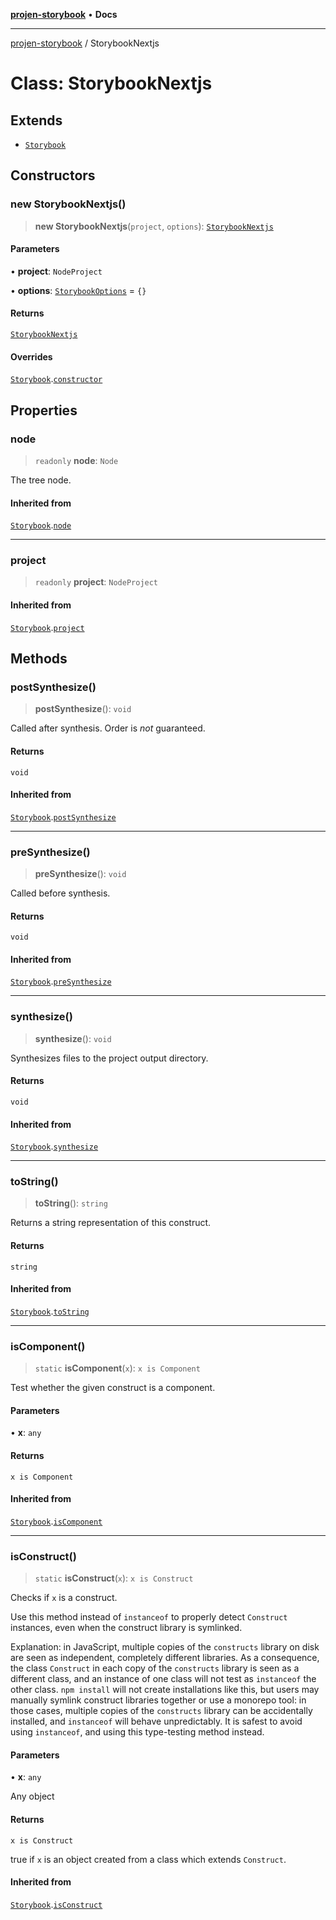 [**projen-storybook**](../README.md) • **Docs**

***

[projen-storybook](../globals.md) / StorybookNextjs

# Class: StorybookNextjs

## Extends

- [`Storybook`](Storybook.md)

## Constructors

### new StorybookNextjs()

> **new StorybookNextjs**(`project`, `options`): [`StorybookNextjs`](StorybookNextjs.md)

#### Parameters

• **project**: `NodeProject`

• **options**: [`StorybookOptions`](../interfaces/StorybookOptions.md) = `{}`

#### Returns

[`StorybookNextjs`](StorybookNextjs.md)

#### Overrides

[`Storybook`](Storybook.md).[`constructor`](Storybook.md#constructors)

## Properties

### node

> `readonly` **node**: `Node`

The tree node.

#### Inherited from

[`Storybook`](Storybook.md).[`node`](Storybook.md#node)

***

### project

> `readonly` **project**: `NodeProject`

#### Inherited from

[`Storybook`](Storybook.md).[`project`](Storybook.md#project)

## Methods

### postSynthesize()

> **postSynthesize**(): `void`

Called after synthesis. Order is *not* guaranteed.

#### Returns

`void`

#### Inherited from

[`Storybook`](Storybook.md).[`postSynthesize`](Storybook.md#postsynthesize)

***

### preSynthesize()

> **preSynthesize**(): `void`

Called before synthesis.

#### Returns

`void`

#### Inherited from

[`Storybook`](Storybook.md).[`preSynthesize`](Storybook.md#presynthesize)

***

### synthesize()

> **synthesize**(): `void`

Synthesizes files to the project output directory.

#### Returns

`void`

#### Inherited from

[`Storybook`](Storybook.md).[`synthesize`](Storybook.md#synthesize)

***

### toString()

> **toString**(): `string`

Returns a string representation of this construct.

#### Returns

`string`

#### Inherited from

[`Storybook`](Storybook.md).[`toString`](Storybook.md#tostring)

***

### isComponent()

> `static` **isComponent**(`x`): `x is Component`

Test whether the given construct is a component.

#### Parameters

• **x**: `any`

#### Returns

`x is Component`

#### Inherited from

[`Storybook`](Storybook.md).[`isComponent`](Storybook.md#iscomponent)

***

### isConstruct()

> `static` **isConstruct**(`x`): `x is Construct`

Checks if `x` is a construct.

Use this method instead of `instanceof` to properly detect `Construct`
instances, even when the construct library is symlinked.

Explanation: in JavaScript, multiple copies of the `constructs` library on
disk are seen as independent, completely different libraries. As a
consequence, the class `Construct` in each copy of the `constructs` library
is seen as a different class, and an instance of one class will not test as
`instanceof` the other class. `npm install` will not create installations
like this, but users may manually symlink construct libraries together or
use a monorepo tool: in those cases, multiple copies of the `constructs`
library can be accidentally installed, and `instanceof` will behave
unpredictably. It is safest to avoid using `instanceof`, and using
this type-testing method instead.

#### Parameters

• **x**: `any`

Any object

#### Returns

`x is Construct`

true if `x` is an object created from a class which extends `Construct`.

#### Inherited from

[`Storybook`](Storybook.md).[`isConstruct`](Storybook.md#isconstruct)
